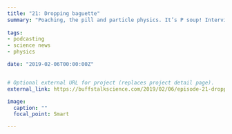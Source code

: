 ```yaml
---
title: "21: Dropping baguette"
summary: "Poaching, the pill and particle physics. It’s P soup! Interview with systems biologist Arjun Raj."
  
tags:
- podcasting
- science news
- physics

date: "2019-02-06T00:00:00Z"


# Optional external URL for project (replaces project detail page).
external_link: https://buffstalkscience.com/2019/02/06/episode-21-dropping-baguette/

image:
  caption: ""
  focal_point: Smart

---
```

